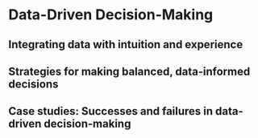# Data-Driven Decision-Making

## Integrating data with intuition and experience

## Strategies for making balanced, data-informed decisions

## Case studies: Successes and failures in data-driven decision-making
